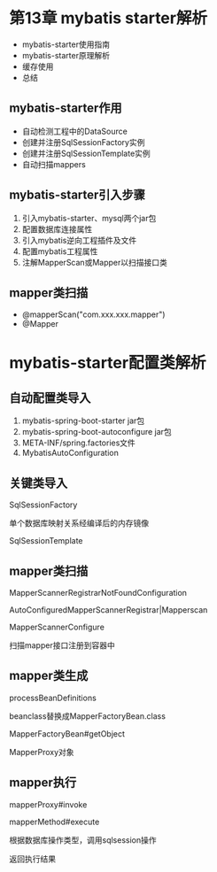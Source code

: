 # 第13章 mybatis starter解析

- mybatis-starter使用指南
- mybatis-starter原理解析
- 缓存使用
- 总结

## mybatis-starter作用

- 自动检测工程中的DataSource
- 创建并注册SqlSessionFactory实例
- 创建并注册SqlSessionTemplate实例
-  自动扫描mappers

## mybatis-starter引入步骤

1. 引入mybatis-starter、mysql两个jar包
2. 配置数据库连接属性
3. 引入mybatis逆向工程插件及文件
4. 配置mybatis工程属性
5. 注解MapperScan或Mapper以扫描接口类

## mapper类扫描

- @mapperScan("com.xxx.xxx.mapper")
- @Mapper



# mybatis-starter配置类解析

## 自动配置类导入

1. mybatis-spring-boot-starter jar包
2. mybatis-spring-boot-autoconfigure jar包
3. META-INF/spring.factories文件
4. MybatisAutoConfiguration

## 关键类导入

SqlSessionFactory

单个数据库映射关系经编译后的内存镜像

SqlSessionTemplate

## mapper类扫描

MapperScannerRegistrarNotFoundConfiguration

AutoConfiguredMapperScannerRegistrar|Mapperscan

MapperScannerConfigure

扫描mapper接口注册到容器中

## mapper类生成

processBeanDefinitions

beanclass替换成MapperFactoryBean.class

MapperFactoryBean#getObject

MapperProxy对象

## mapper执行

mapperProxy#invoke

mapperMethod#execute

根据数据库操作类型，调用sqlsession操作

返回执行结果



